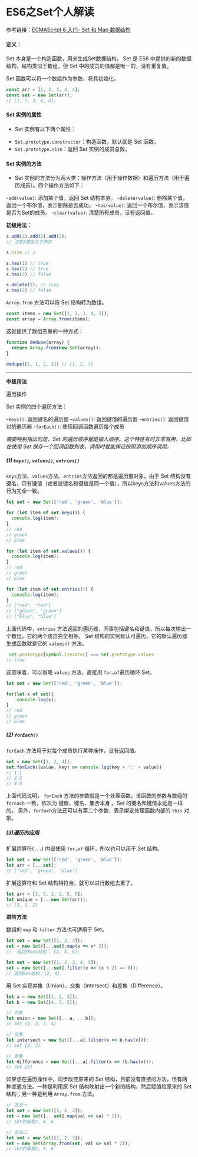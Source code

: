 # ES6之Set个人解读
参考链接：[ECMAScript 6 入门- Set 和 Map 数据结构](http://es6.ruanyifeng.com/#docs/set-map)

#### 定义：
Set 本身是一个构造函数，用来生成Set数据结构。
Set 是 ES6 中提供的新的数据结构，结构类似于数组，但 Set 中的成员的值都是唯一的，没有重复值。

Set 函数可以将一个数组作为参数，将其初始化。
```js
const arr = [1, 2, 3, 4, 4];
const set = new Set(arr);
// [1, 2, 3, 4, 4];
```

#### Set 实例的属性
* Set 实例有以下两个属性：

- `Set.prototype.constructor`：构造函数，默认就是 Set 函数。
- `Set.prototype.size`：返回 Set 实例的成员总数。


#### Set 实例的方法
* Set 实例的方法分为两大类：操作方法（用于操作数据）和遍历方法（用于遍历成员）。四个操作方法如下：

 -`add(value)`: 添加某个值，返回 Set 结构本身。
 -`delete(value)`: 删除某个值，返回一个布尔值，表示删除是否成功。
 -`has(value)`: 返回一个布尔值，表示该值是否为Set的成员。
 -`clear(value)`: 清楚所有成员，没有返回值。

**初级用法：**

```js
s.add(1).add(2).add(2);
// 注意2被加入了两次

s.size // 2

s.has(1) // true
s.has(2) // true
s.has(3) // false

s.delete(2); // true
s.has(2) // false
```

`Array.from` 方法可以将 Set 结构转为数组。
```js
const items = new Set([1, 2, 3, 4, 5]);
const array = Array.from(items);
```

这就提供了数组去重的一种方式：
```js
function dedupe(array) {
  return Array.from(new Set(array));
}

dedupe([1, 1, 2, 3]) // [1, 2, 3]
```

- - - -
**中级用法**

遍历操作 

Set 实例的四个遍历方法：

 -`keys()`: 返回键名的遍历器
 -`values()`: 返回键值的遍历器
 -`entries()`: 返回键值对的遍历器
 -`forEach()`: 使用回调函数遍历每个成员

*需要特别指出的是，Set 的遍历顺序就是插入顺序。这个特性有时非常有用，比如在使用 Set 保存一个回调函数列表，调用时就能保证按照添加顺序调用。*

##### (1) `keys()`, `values()`, `entries()`

`keys`方法、`values`方法、`entries`方法返回的都是遍历器对象。由于 Set 结构没有键名，只有键值（或者说键名和键值是同一个值），所以keys方法和values方法的行为完全一致。

```js
let set = new Set(['red', 'green', 'blue']);

for (let item of set.keys()) {
  console.log(item);
}
// red
// green
// blue

for (let item of set.values()) {
  console.log(item);
}
// red
// green
// blue

for (let item of set.entries()) {
  console.log(item);
}
// ["red", "red"]
// ["green", "green"]
// ["blue", "blue"]
```

上面代码中，`entries` 方法返回的遍历器，同事包括键名和键值，所以每次输出一个数组，它的两个成员完全相等。
Set 结构的实例默认可遍历，它的默认遍历器生成函数就是它的 `values()` 方法。

```js
 Set.prototype[Symbol.iterator] === Set.prototype.values
// true
```

这意味着，可以省略	`values` 方法，直接用	`for…of`遍历循环 Set。
```js
let set = new Set(['red', 'green', 'blue']);

for(let x of set){
	console.log(x);
}
// red
// green
// blue
```

##### (2) `forEach()`

`forEach` 方法用于对每个成员执行某种操作，没有返回值。
```js
set = new Set([1, 2, 4]);
set.forEach((value, key) => console.log(key + ':' + value))
// 1:1
// 2:2
// 4:4
```

上面代码说明， `forEach` 方法的参数就是一个处理函数，该函数的参数与数组的 `forEach` 一致，依次为 键值、键名、集合本身 。Set 的键名和键值永远是一样的。
另外，`forEach`方法还可以有第二个参数，表示绑定处理函数内部的 `this` 对象。

##### (3)遍历的应用

扩展运算符(`...`) 内部使用 `for…of` 循环，所以也可以用于 Set 结构。
```js
let set = new Set(['red', 'green', 'blue']);
let arr = [...set];
// ['red', 'green', 'blue']
```

扩展运算符和 Set 结构相符合，就可以进行数组去重了。
```js
let arr = [3, 5, 2, 2, 5, 5];
let unique = [...new Set(arr)];
// [3, 5, 2]
```

**进阶方法**

数组的 `map` 和 `filter` 方法也可适用于 Set。


```js
let set = new Set([1, 2, 3]);
set = new Set([...set].map(x => x* 2));
//  返回的set结构： {2, 4, 6};

let set = new Set([1, 2, 3, 4, 5]);
set = new Set([...set].filter(x => (x % 2) == 0));
// 返回Set结构：{2, 4}
```

用 Set 实现并集（Union）、交集（Intersect）和差集（Difference）。

```js
let a = new Set([1, 2, 3]);
let b = new Set([4, 3, 2]);

// 并集
let union = new Set([...a, ...b]);
// Set {1, 2, 3, 4}

// 交集
let intersect = new Set([...a].filter(x => b.has(x)));
// set {2, 3}

// 差集
let difference = new Set([...a].filter(x => !b.has(x)));
// Set {1}
```

如果想在遍历操作中，同步改变原来的 Set 结构，目前没有直接的方法，但有两种变通方法。一种是利用原 Set 结构映射出一个新的结构，然后赋值给原来的 Set 结构；另一种是利用 `Array.from` 方法。

```js
// 方法一
let set = new Set([1, 2, 3]);
set = new Set([...set].map(val => val * 2));
// set的值是2, 4, 6

// 方法二
let set = new Set([1, 2, 3]);
set = new Set(Array.from(set, val => val * 2));
// set的值是2, 4, 6
```

